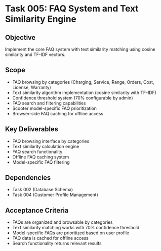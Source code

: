 
# Task 005: FAQ System and Text Similarity Engine

## Objective
Implement the core FAQ system with text similarity matching using cosine similarity and TF-IDF vectors.

## Scope
- FAQ browsing by categories (Charging, Service, Range, Orders, Cost, License, Warranty)
- Text similarity algorithm implementation (cosine similarity with TF-IDF)
- Confidence threshold system (70% configurable by admin)
- FAQ search and filtering capabilities
- Scooter model-specific FAQ prioritization
- Browser-side FAQ caching for offline access

## Key Deliverables
- FAQ browsing interface by categories
- Text similarity calculation engine
- FAQ search functionality
- Offline FAQ caching system
- Model-specific FAQ filtering

## Dependencies
- Task 002 (Database Schema)
- Task 004 (Customer Profile Management)

## Acceptance Criteria
- FAQs are organized and browsable by categories
- Text similarity matching works with 70% confidence threshold
- Model-specific FAQs are prioritized based on user profile
- FAQ data is cached for offline access
- Search functionality returns relevant results
